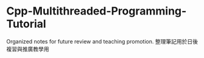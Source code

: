 # Cpp-Multithreaded-Programming-Tutorial
Organized notes for future review and teaching promotion.
整理筆記用於日後複習與推廣教學用
